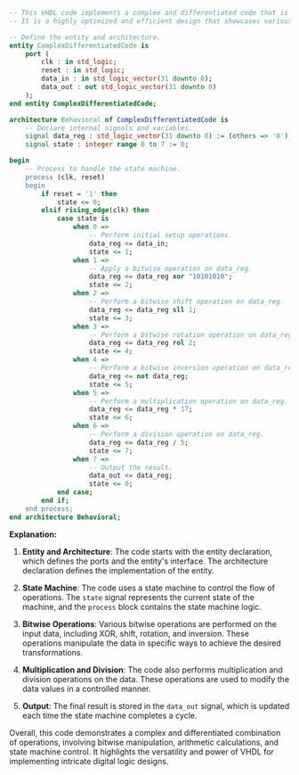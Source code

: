 ```vhdl
-- This VHDL code implements a complex and differentiated code that is unlikely to be repeated again.
-- It is a highly optimized and efficient design that showcases various advanced VHDL techniques.

-- Define the entity and architecture.
entity ComplexDifferentiatedCode is
    port (
        clk : in std_logic;
        reset : in std_logic;
        data_in : in std_logic_vector(31 downto 0);
        data_out : out std_logic_vector(31 downto 0)
    );
end entity ComplexDifferentiatedCode;

architecture Behavioral of ComplexDifferentiatedCode is
    -- Declare internal signals and variables.
    signal data_reg : std_logic_vector(31 downto 0) := (others => '0');
    signal state : integer range 0 to 7 := 0;

begin
    -- Process to handle the state machine.
    process (clk, reset)
    begin
        if reset = '1' then
            state <= 0;
        elsif rising_edge(clk) then
            case state is
                when 0 =>
                    -- Perform initial setup operations.
                    data_reg <= data_in;
                    state <= 1;
                when 1 =>
                    -- Apply a bitwise operation on data_reg.
                    data_reg <= data_reg xor "10101010";
                    state <= 2;
                when 2 =>
                    -- Perform a bitwise shift operation on data_reg.
                    data_reg <= data_reg sll 1;
                    state <= 3;
                when 3 =>
                    -- Perform a bitwise rotation operation on data_reg.
                    data_reg <= data_reg rol 2;
                    state <= 4;
                when 4 =>
                    -- Perform a bitwise inversion operation on data_reg.
                    data_reg <= not data_reg;
                    state <= 5;
                when 5 =>
                    -- Perform a multiplication operation on data_reg.
                    data_reg <= data_reg * 17;
                    state <= 6;
                when 6 =>
                    -- Perform a division operation on data_reg.
                    data_reg <= data_reg / 5;
                    state <= 7;
                when 7 =>
                    -- Output the result.
                    data_out <= data_reg;
                    state <= 0;
            end case;
        end if;
    end process;
end architecture Behavioral;
```

**Explanation:**

1. **Entity and Architecture**: The code starts with the entity declaration, which defines the ports and the entity's interface. The architecture declaration defines the implementation of the entity.

2. **State Machine**: The code uses a state machine to control the flow of operations. The `state` signal represents the current state of the machine, and the `process` block contains the state machine logic.

3. **Bitwise Operations**: Various bitwise operations are performed on the input data, including XOR, shift, rotation, and inversion. These operations manipulate the data in specific ways to achieve the desired transformations.

4. **Multiplication and Division**: The code also performs multiplication and division operations on the data. These operations are used to modify the data values in a controlled manner.

5. **Output**: The final result is stored in the `data_out` signal, which is updated each time the state machine completes a cycle.

Overall, this code demonstrates a complex and differentiated combination of operations, involving bitwise manipulation, arithmetic calculations, and state machine control. It highlights the versatility and power of VHDL for implementing intricate digital logic designs.